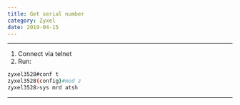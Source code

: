```yaml
---
title: Get serial number
category: Zyxel
date: 2019-04-15
---
```


-----

1. Connect via telnet
2. Run:
```bash
zyxel3528#conf t
zyxel3528(config)#mod z
zyxel3528>sys mrd atsh
```

-----